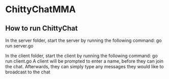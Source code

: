 # ChittyChatMMA
## How to run ChittyChat
In the server folder, start the server by running the following command: go run server.go

In the client folder, start the client by running the following command: go run client.go
A client will be prompted to enter a name, before they can join the chat. Afterwards, they can simply type any messages they would like to broadcast to the chat
